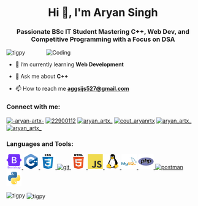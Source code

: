 <h1 align="center">Hi 👋, I'm Aryan Singh</h1>
<h3 align="center">Passionate BSc IT Student Mastering C++, Web Dev, and Competitive Programming with a Focus on DSA</h3>
<img align="right" alt="Coding" width="400" src="https://clipart-library.com/images/yTkre6E8c.gif">

<p align="left"> <img src="https://komarev.com/ghpvc/?username=tigpy&label=Profile%20views&color=0e75b6&style=flat" alt="tigpy" /> </p>

- 🌱 I’m currently learning **Web Development**

- 💬 Ask me about **C++**

- 📫 How to reach me **aggsijs527@gmail.com**

<h3 align="left">Connect with me:</h3>
<p align="left">
<a href="https://linkedin.com/in/-aryan-artx-" target="blank"><img align="center" src="https://raw.githubusercontent.com/rahuldkjain/github-profile-readme-generator/master/src/images/icons/Social/linked-in-alt.svg" alt="-aryan-artx-" height="30" width="40" /></a>
<a href="https://stackoverflow.com/users/22900112" target="blank"><img align="center" src="https://raw.githubusercontent.com/rahuldkjain/github-profile-readme-generator/master/src/images/icons/Social/stack-overflow.svg" alt="22900112" height="30" width="40" /></a>
<a href="https://instagram.com/aryan_artx_" target="blank"><img align="center" src="https://raw.githubusercontent.com/rahuldkjain/github-profile-readme-generator/master/src/images/icons/Social/instagram.svg" alt="aryan_artx_" height="30" width="40" /></a>
<a href="https://www.codechef.com/users/cout_aryanrtx" target="blank"><img align="center" src="https://cdn.jsdelivr.net/npm/simple-icons@3.1.0/icons/codechef.svg" alt="cout_aryanrtx" height="30" width="40" /></a>
<a href="https://codeforces.com/profile/aryan_artx_" target="blank"><img align="center" src="https://raw.githubusercontent.com/rahuldkjain/github-profile-readme-generator/master/src/images/icons/Social/codeforces.svg" alt="aryan_artx_" height="30" width="40" /></a>
<a href="https://www.leetcode.com/aryan_artx_" target="blank"><img align="center" src="https://raw.githubusercontent.com/rahuldkjain/github-profile-readme-generator/master/src/images/icons/Social/leet-code.svg" alt="aryan_artx_" height="30" width="40" /></a>
</p>

<h3 align="left">Languages and Tools:</h3>
<p align="left"> <a href="https://getbootstrap.com" target="_blank" rel="noreferrer"> <img src="https://raw.githubusercontent.com/devicons/devicon/master/icons/bootstrap/bootstrap-plain-wordmark.svg" alt="bootstrap" width="40" height="40"/> </a> <a href="https://www.w3schools.com/cpp/" target="_blank" rel="noreferrer"> <img src="https://raw.githubusercontent.com/devicons/devicon/master/icons/cplusplus/cplusplus-original.svg" alt="cplusplus" width="40" height="40"/> </a> <a href="https://www.w3schools.com/css/" target="_blank" rel="noreferrer"> <img src="https://raw.githubusercontent.com/devicons/devicon/master/icons/css3/css3-original-wordmark.svg" alt="css3" width="40" height="40"/> </a> <a href="https://git-scm.com/" target="_blank" rel="noreferrer"> <img src="https://www.vectorlogo.zone/logos/git-scm/git-scm-icon.svg" alt="git" width="40" height="40"/> </a> <a href="https://www.w3.org/html/" target="_blank" rel="noreferrer"> <img src="https://raw.githubusercontent.com/devicons/devicon/master/icons/html5/html5-original-wordmark.svg" alt="html5" width="40" height="40"/> </a> <a href="https://developer.mozilla.org/en-US/docs/Web/JavaScript" target="_blank" rel="noreferrer"> <img src="https://raw.githubusercontent.com/devicons/devicon/master/icons/javascript/javascript-original.svg" alt="javascript" width="40" height="40"/> </a> <a href="https://www.linux.org/" target="_blank" rel="noreferrer"> <img src="https://raw.githubusercontent.com/devicons/devicon/master/icons/linux/linux-original.svg" alt="linux" width="40" height="40"/> </a> <a href="https://www.mysql.com/" target="_blank" rel="noreferrer"> <img src="https://raw.githubusercontent.com/devicons/devicon/master/icons/mysql/mysql-original-wordmark.svg" alt="mysql" width="40" height="40"/> </a> <a href="https://www.php.net" target="_blank" rel="noreferrer"> <img src="https://raw.githubusercontent.com/devicons/devicon/master/icons/php/php-original.svg" alt="php" width="40" height="40"/> </a> <a href="https://postman.com" target="_blank" rel="noreferrer"> <img src="https://www.vectorlogo.zone/logos/getpostman/getpostman-icon.svg" alt="postman" width="40" height="40"/> </a> <a href="https://www.python.org" target="_blank" rel="noreferrer"> <img src="https://raw.githubusercontent.com/devicons/devicon/master/icons/python/python-original.svg" alt="python" width="40" height="40"/> </a> </p>

<p><img align="left" src="https://github-readme-stats.vercel.app/api/top-langs?username=tigpy&show_icons=true&locale=en&layout=compact" alt="tigpy" /></p>

<p>&nbsp;<img align="center" src="https://github-readme-stats.vercel.app/api?username=tigpy&show_icons=true&locale=en" alt="tigpy" /></p>
